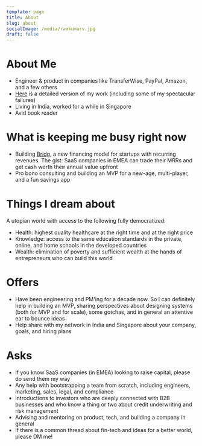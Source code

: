 ```yaml
---
template: page
title: About
slug: about
socialImage: /media/ramkumarv.jpg
draft: false
---
```

# About Me

* Engineer & product in companies like TransferWise, PayPal, Amazon, and a few others
* [Here](https://www.notion.so/Ramkumar-Venkataraman-0eab07d8c67141c885cee83bb1c91773) is a detailed version of my work (including some of my spectacular failures)
* Living in India, worked for a while in Singapore
* Avid book reader

# What is keeping me busy right now

* Building [Bridg](https://www.bridg.app/), a new financing model for startups with recurring revenues. The gist: SaaS companies in EMEA can trade their MRRs and get cash worth their annual value upfront
* Pro bono consulting and building an MVP for a new-age, multi-player, and a fun savings app

# Things I dream about

A utopian world with access to the following fully democratized:

* Health: highest quality healthcare at the right time and at the right price
* Knowledge: access to the same education standards in the private, online, and home schools in the developed countries
* Wealth: elimination of poverty and sufficient wealth at the hands of entrepreneurs who can build this world

# Offers

* Have been engineering and PM'ing for a decade now. So I can definitely help in building an MVP, sharing perspectives about designing systems (both for MVP and for scale), some gotchas, and in general an attentive ear to bounce ideas
* Help share with my network in India and Singapore about your company, goals, and hiring plans

# Asks

* If you know SaaS companies (in EMEA) looking to raise capital, please do send them my way
* Any help with bootstrapping a team from scratch, including engineers, marketing, sales, legal, and compliance
* Introductions to investors who are deeply connected with B2B businesses and who know a thing or two about credit underwriting and risk management
* Advising and mentoring on product, tech, and building a company in general
* If there is a common thread about fin-tech and ideas for a better world, please DM me! 
